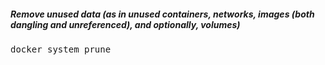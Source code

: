##### Remove unused data (as in unused containers, networks, images (both dangling and unreferenced), and optionally, volumes)
<pre>
docker system prune
</pre>
